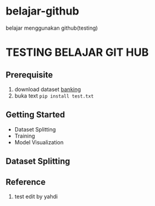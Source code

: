 # belajar-github
belajar menggunakan github(testing)

# TESTING BELAJAR GIT HUB

## Prerequisite
1. download dataset [banking](https://www.kaggle.com/datasets/prakharrathi25/banking-dataset-marketing-targets)
2. buka text `pip install test.txt`

## Getting Started
- Dataset Splitting
- Training
- Model Visualization

## Dataset Splitting

## Reference
1. test edit by yahdi
